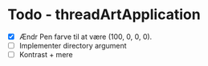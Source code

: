 # Todo - threadArtApplication
- [x] Ændr Pen farve til at være (100, 0, 0, 0).
- [ ] Implementer directory argument
- [ ] Kontrast + mere
